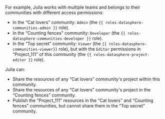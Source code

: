 For example, Julia works with multiple teams and belongs to their communities with different access permissions:

* In the <q>Cat lovers</q> community: `Admin` (the `{{ roles-datasphere-communities-admin }}` role).
* In the <q>Counting fences</q> community: `Developer` (the `{{ roles-datasphere-communities-developer }}` role).
* In the <q>Top secret</q> community: `Viewer` (the `{{ roles-datasphere-communities-viewer}}` role), but with the `Editor` permissions in <q>Project_111</q> of this community (the `{{ roles-datasphere-project-editor }}` role).

Julia can:

* Share the resources of any <q>Cat lovers</q> community's project within this community.
* Share the resources of any <q>Cat lovers</q> community's project in the <q>Counting fences</q> community.
* Publish the <q>Project_111</q> resources in the <q>Cat lovers</q> and <q>Counting fences</q> communities, but cannot share them in the <q>Top secret</q> community.
